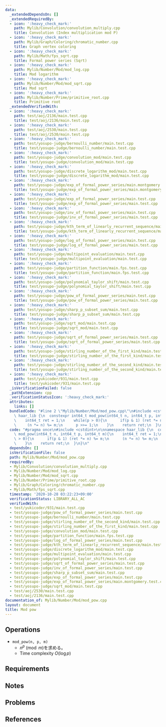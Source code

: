 ```yaml
---
data:
  _extendedDependsOn: []
  _extendedRequiredBy:
  - icon: ':heavy_check_mark:'
    path: Mylib/Convolution/convolution_multiply.cpp
    title: Convolution (Index multiplication mod P)
  - icon: ':heavy_check_mark:'
    path: Mylib/Graph/Coloring/chromatic_number.cpp
    title: Graph vertex coloring
  - icon: ':heavy_check_mark:'
    path: Mylib/Math/fps_sqrt.cpp
    title: Formal power series (Sqrt)
  - icon: ':heavy_check_mark:'
    path: Mylib/Number/Mod/mod_log.cpp
    title: Mod logarithm
  - icon: ':heavy_check_mark:'
    path: Mylib/Number/Mod/mod_sqrt.cpp
    title: Mod sqrt
  - icon: ':heavy_check_mark:'
    path: Mylib/Number/Prime/primitive_root.cpp
    title: Primitive root
  _extendedVerifiedWith:
  - icon: ':heavy_check_mark:'
    path: test/aoj/2136/main.test.cpp
    title: test/aoj/2136/main.test.cpp
  - icon: ':heavy_check_mark:'
    path: test/aoj/2530/main.test.cpp
    title: test/aoj/2530/main.test.cpp
  - icon: ':heavy_check_mark:'
    path: test/yosupo-judge/bernoulli_number/main.test.cpp
    title: test/yosupo-judge/bernoulli_number/main.test.cpp
  - icon: ':heavy_check_mark:'
    path: test/yosupo-judge/convolution_mod/main.test.cpp
    title: test/yosupo-judge/convolution_mod/main.test.cpp
  - icon: ':heavy_check_mark:'
    path: test/yosupo-judge/discrete_logarithm_mod/main.test.cpp
    title: test/yosupo-judge/discrete_logarithm_mod/main.test.cpp
  - icon: ':heavy_check_mark:'
    path: test/yosupo-judge/exp_of_formal_power_series/main.montgomery.test.cpp
    title: test/yosupo-judge/exp_of_formal_power_series/main.montgomery.test.cpp
  - icon: ':heavy_check_mark:'
    path: test/yosupo-judge/exp_of_formal_power_series/main.test.cpp
    title: test/yosupo-judge/exp_of_formal_power_series/main.test.cpp
  - icon: ':heavy_check_mark:'
    path: test/yosupo-judge/inv_of_formal_power_series/main.test.cpp
    title: test/yosupo-judge/inv_of_formal_power_series/main.test.cpp
  - icon: ':heavy_check_mark:'
    path: test/yosupo-judge/kth_term_of_linearly_recurrent_sequence/main.test.cpp
    title: test/yosupo-judge/kth_term_of_linearly_recurrent_sequence/main.test.cpp
  - icon: ':heavy_check_mark:'
    path: test/yosupo-judge/log_of_formal_power_series/main.test.cpp
    title: test/yosupo-judge/log_of_formal_power_series/main.test.cpp
  - icon: ':heavy_check_mark:'
    path: test/yosupo-judge/multipoint_evaluation/main.test.cpp
    title: test/yosupo-judge/multipoint_evaluation/main.test.cpp
  - icon: ':heavy_check_mark:'
    path: test/yosupo-judge/partition_function/main.fps.test.cpp
    title: test/yosupo-judge/partition_function/main.fps.test.cpp
  - icon: ':heavy_check_mark:'
    path: test/yosupo-judge/polynomial_taylor_shift/main.test.cpp
    title: test/yosupo-judge/polynomial_taylor_shift/main.test.cpp
  - icon: ':heavy_check_mark:'
    path: test/yosupo-judge/pow_of_formal_power_series/main.test.cpp
    title: test/yosupo-judge/pow_of_formal_power_series/main.test.cpp
  - icon: ':heavy_check_mark:'
    path: test/yosupo-judge/sharp_p_subset_sum/main.test.cpp
    title: test/yosupo-judge/sharp_p_subset_sum/main.test.cpp
  - icon: ':heavy_check_mark:'
    path: test/yosupo-judge/sqrt_mod/main.test.cpp
    title: test/yosupo-judge/sqrt_mod/main.test.cpp
  - icon: ':heavy_check_mark:'
    path: test/yosupo-judge/sqrt_of_formal_power_series/main.test.cpp
    title: test/yosupo-judge/sqrt_of_formal_power_series/main.test.cpp
  - icon: ':heavy_check_mark:'
    path: test/yosupo-judge/stirling_number_of_the_first_kind/main.test.cpp
    title: test/yosupo-judge/stirling_number_of_the_first_kind/main.test.cpp
  - icon: ':heavy_check_mark:'
    path: test/yosupo-judge/stirling_number_of_the_second_kind/main.test.cpp
    title: test/yosupo-judge/stirling_number_of_the_second_kind/main.test.cpp
  - icon: ':heavy_check_mark:'
    path: test/yukicoder/931/main.test.cpp
    title: test/yukicoder/931/main.test.cpp
  _isVerificationFailed: false
  _pathExtension: cpp
  _verificationStatusIcon: ':heavy_check_mark:'
  attributes:
    links: []
  bundledCode: "#line 2 \"Mylib/Number/Mod/mod_pow.cpp\"\n#include <cstdint>\n\nnamespace\
    \ haar_lib {\n  constexpr int64_t mod_pow(int64_t n, int64_t p, int64_t m){\n\
    \    int64_t ret = 1;\n    while(p > 0){\n      if(p & 1) (ret *= n) %= m;\n \
    \     (n *= n) %= m;\n      p >>= 1;\n    }\n    return ret;\n  }\n}\n"
  code: "#pragma once\n#include <cstdint>\n\nnamespace haar_lib {\n  constexpr int64_t\
    \ mod_pow(int64_t n, int64_t p, int64_t m){\n    int64_t ret = 1;\n    while(p\
    \ > 0){\n      if(p & 1) (ret *= n) %= m;\n      (n *= n) %= m;\n      p >>= 1;\n\
    \    }\n    return ret;\n  }\n}\n"
  dependsOn: []
  isVerificationFile: false
  path: Mylib/Number/Mod/mod_pow.cpp
  requiredBy:
  - Mylib/Convolution/convolution_multiply.cpp
  - Mylib/Number/Mod/mod_log.cpp
  - Mylib/Number/Mod/mod_sqrt.cpp
  - Mylib/Number/Prime/primitive_root.cpp
  - Mylib/Graph/Coloring/chromatic_number.cpp
  - Mylib/Math/fps_sqrt.cpp
  timestamp: '2020-10-28 03:22:23+09:00'
  verificationStatus: LIBRARY_ALL_AC
  verifiedWith:
  - test/yukicoder/931/main.test.cpp
  - test/yosupo-judge/pow_of_formal_power_series/main.test.cpp
  - test/yosupo-judge/bernoulli_number/main.test.cpp
  - test/yosupo-judge/stirling_number_of_the_second_kind/main.test.cpp
  - test/yosupo-judge/stirling_number_of_the_first_kind/main.test.cpp
  - test/yosupo-judge/convolution_mod/main.test.cpp
  - test/yosupo-judge/partition_function/main.fps.test.cpp
  - test/yosupo-judge/log_of_formal_power_series/main.test.cpp
  - test/yosupo-judge/kth_term_of_linearly_recurrent_sequence/main.test.cpp
  - test/yosupo-judge/discrete_logarithm_mod/main.test.cpp
  - test/yosupo-judge/multipoint_evaluation/main.test.cpp
  - test/yosupo-judge/polynomial_taylor_shift/main.test.cpp
  - test/yosupo-judge/sqrt_of_formal_power_series/main.test.cpp
  - test/yosupo-judge/inv_of_formal_power_series/main.test.cpp
  - test/yosupo-judge/sharp_p_subset_sum/main.test.cpp
  - test/yosupo-judge/exp_of_formal_power_series/main.test.cpp
  - test/yosupo-judge/exp_of_formal_power_series/main.montgomery.test.cpp
  - test/yosupo-judge/sqrt_mod/main.test.cpp
  - test/aoj/2530/main.test.cpp
  - test/aoj/2136/main.test.cpp
documentation_of: Mylib/Number/Mod/mod_pow.cpp
layout: document
title: Mod pow
---
```


## Operations

- `mod_pow(n, p, m)`
	- $n ^ p \pmod m$を求める。
	- Time complexity $O(\log p)$

## Requirements

## Notes

## Problems

## References

